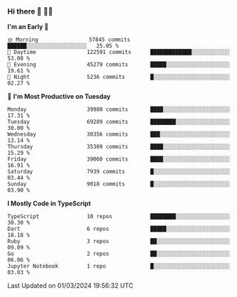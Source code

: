 ### Hi there 👋 🧑‍💻



<!--START_SECTION:waka-->
**I'm an Early 🐤** 

```text
🌞 Morning                57845 commits       ██████░░░░░░░░░░░░░░░░░░░   25.05 % 
🌆 Daytime                122591 commits      █████████████░░░░░░░░░░░░   53.08 % 
🌃 Evening                45279 commits       █████░░░░░░░░░░░░░░░░░░░░   19.61 % 
🌙 Night                  5236 commits        █░░░░░░░░░░░░░░░░░░░░░░░░   02.27 % 
```
📅 **I'm Most Productive on Tuesday** 

```text
Monday                   39980 commits       ████░░░░░░░░░░░░░░░░░░░░░   17.31 % 
Tuesday                  69289 commits       ████████░░░░░░░░░░░░░░░░░   30.00 % 
Wednesday                30356 commits       ███░░░░░░░░░░░░░░░░░░░░░░   13.14 % 
Thursday                 35309 commits       ████░░░░░░░░░░░░░░░░░░░░░   15.29 % 
Friday                   39060 commits       ████░░░░░░░░░░░░░░░░░░░░░   16.91 % 
Saturday                 7939 commits        █░░░░░░░░░░░░░░░░░░░░░░░░   03.44 % 
Sunday                   9018 commits        █░░░░░░░░░░░░░░░░░░░░░░░░   03.90 % 
```


**I Mostly Code in TypeScript** 

```text
TypeScript               10 repos            ████████░░░░░░░░░░░░░░░░░   30.30 % 
Dart                     6 repos             █████░░░░░░░░░░░░░░░░░░░░   18.18 % 
Ruby                     3 repos             ██░░░░░░░░░░░░░░░░░░░░░░░   09.09 % 
Go                       2 repos             ██░░░░░░░░░░░░░░░░░░░░░░░   06.06 % 
Jupyter Notebook         1 repo              █░░░░░░░░░░░░░░░░░░░░░░░░   03.03 % 
```




 Last Updated on 01/03/2024 19:56:32 UTC
<!--END_SECTION:waka-->


